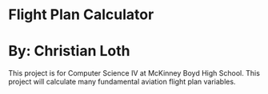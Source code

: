 # Flight Plan Calculator
# By: Christian Loth
This project is for Computer Science IV at McKinney Boyd High School.
This project will calculate many fundamental aviation flight plan variables.
